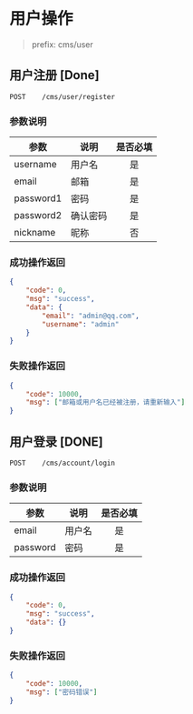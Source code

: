 # 用户操作

> prefix: cms/user

## 用户注册 [Done]

``` http
POST    /cms/user/register
```

### 参数说明

| 参数      | 说明     | 是否必填 |
| --------- | -------- | :------: |
| username  | 用户名     |    是    |
| email     | 邮箱     |    是    |
| password1 | 密码     |    是    |
| password2 | 确认密码 |    是    |
| nickname  | 昵称     |    否    |

### 成功操作返回

``` json
{
    "code": 0,
    "msg": "success",
    "data": {
        "email": "admin@qq.com",
        "username": "admin"
    }
}
```

### 失败操作返回

``` json
{
    "code": 10000,
    "msg": ["邮箱或用户名已经被注册，请重新输入"]
}
```

## 用户登录 [DONE]

``` http
POST    /cms/account/login
```

### 参数说明

| 参数      | 说明     | 是否必填 |
| --------- | -------- | :------: |
| email  | 用户名     |    是    |
| password  | 密码     |    是    |

### 成功操作返回

``` json
{
    "code": 0,
    "msg": "success",
    "data": {}
}
```

### 失败操作返回

``` json
{
    "code": 10000,
    "msg": ["密码错误"]
}
```
